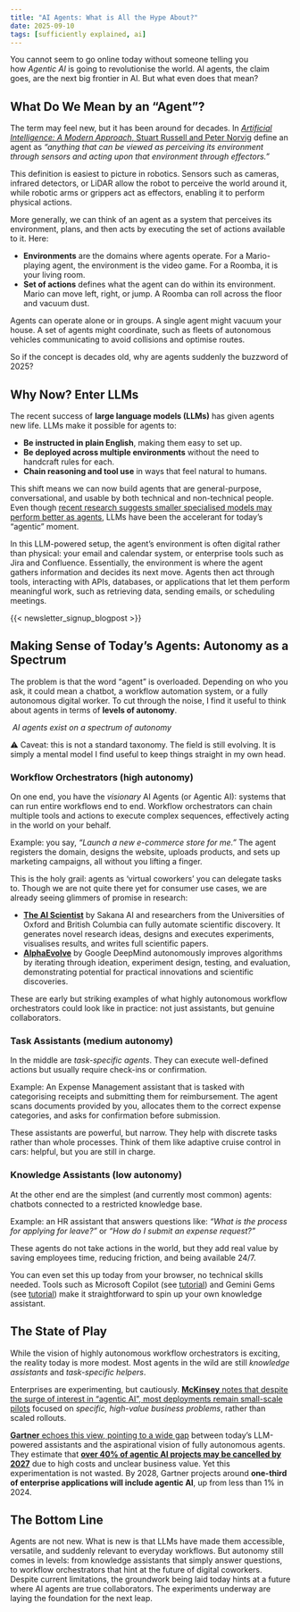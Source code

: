 ```yaml
---
title: "AI Agents: What is All the Hype About?"
date: 2025-09-10
tags: [sufficiently explained, ai]
---
```


You cannot seem to go online today without someone telling you how *Agentic AI* is going to revolutionise the world. AI agents, the claim goes, are the next big frontier in AI. But what even does that mean?

## What Do We Mean by an “Agent”?

The term may feel new, but it has been around for decades. In [*Artificial Intelligence: A Modern Approach*, Stuart Russell and Peter Norvig](https://people.engr.tamu.edu/guni/csce642/files/AI_Russell_Norvig.pdf) define an agent as *“anything that can be viewed as perceiving its environment through sensors and acting upon that environment through effectors.”*

This definition is easiest to picture in robotics. Sensors such as cameras, infrared detectors, or LiDAR allow the robot to perceive the world around it, while robotic arms or grippers act as effectors, enabling it to perform physical actions.

More generally, we can think of an agent as a system that perceives its environment, plans, and then acts by executing the set of actions available to it. Here:

- **Environments** are the domains where agents operate. For a Mario-playing agent, the environment is the video game. For a Roomba, it is your living room.
- **Set of actions** defines what the agent can do within its environment. Mario can move left, right, or jump. A Roomba can roll across the floor and vacuum dust.

Agents can operate alone or in groups. A single agent might vacuum your house. A set of agents might coordinate, such as fleets of autonomous vehicles communicating to avoid collisions and optimise routes.

So if the concept is decades old, why are agents suddenly the buzzword of 2025?

## Why Now? Enter LLMs

The recent success of **large language models (LLMs)** has given agents new life. LLMs make it possible for agents to:

- **Be instructed in plain English**, making them easy to set up.
- **Be deployed across multiple environments** without the need to handcraft rules for each.
- **Chain reasoning and tool use** in ways that feel natural to humans.

This shift means we can now build agents that are general-purpose, conversational, and usable by both technical and non-technical people. Even though [recent research suggests smaller specialised models may perform better as agents](https://arxiv.org/pdf/2506.02153), LLMs have been the accelerant for today’s “agentic” moment.

In this LLM-powered setup, the agent’s environment is often digital rather than physical: your email and calendar system, or enterprise tools such as Jira and Confluence. Essentially, the environment is where the agent gathers information and decides its next move. Agents then act through tools, interacting with APIs, databases, or applications that let them perform meaningful work, such as retrieving data, sending emails, or scheduling meetings.

{{< newsletter_signup_blogpost >}}

## Making Sense of Today’s Agents: Autonomy as a Spectrum

The problem is that the word “agent” is overloaded. Depending on who you ask, it could mean a chatbot, a workflow automation system, or a fully autonomous digital worker. To cut through the noise, I find it useful to think about agents in terms of **levels of autonomy**.

<img src="/images/posts/20250910_ai_agents_what_is_all_the_hype_about/ai_agent_autonomy.png" class="large" alt="">
<em>AI agents exist on a spectrum of autonomy</em>

⚠️ Caveat: this is not a standard taxonomy. The field is still evolving. It is simply a mental model I find useful to keep things straight in my own head.


### **Workflow Orchestrators (high autonomy)**

On one end, you have the *visionary* AI Agents (or Agentic AI): systems that can run entire workflows end to end. Workflow orchestrators can chain multiple tools and actions to execute complex sequences, effectively acting in the world on your behalf.

Example: you say, *“Launch a new e-commerce store for me.”* The agent registers the domain, designs the website, uploads products, and sets up marketing campaigns, all without you lifting a finger.

This is the holy grail: agents as ‘virtual coworkers’ you can delegate tasks to. Though we are not quite there yet for consumer use cases, we are already seeing glimmers of promise in research:

- [**The AI Scientist**](https://sakana.ai/ai-scientist/) by Sakana AI and researchers from the Universities of Oxford and British Columbia can fully automate scientific discovery. It generates novel research ideas, designs and executes experiments, visualises results, and writes full scientific papers.
- [**AlphaEvolve**](https://deepmind.google/discover/blog/alphaevolve-a-gemini-powered-coding-agent-for-designing-advanced-algorithms/) by Google DeepMind autonomously improves algorithms by iterating through ideation, experiment design, testing, and evaluation, demonstrating potential for practical innovations and scientific discoveries.

These are early but striking examples of what highly autonomous workflow orchestrators could look like in practice: not just assistants, but genuine collaborators.


### **Task Assistants (medium autonomy)**

In the middle are *task-specific agents*. They can execute well-defined actions but usually require check-ins or confirmation.

Example: An Expense Management assistant that is tasked with categorising receipts and submitting them for reimbursement. The agent scans documents provided by you, allocates them to the correct expense categories, and asks for confirmation before submission.

These assistants are powerful, but narrow. They help with discrete tasks rather than whole processes. Think of them like adaptive cruise control in cars: helpful, but you are still in charge.

### **Knowledge Assistants (low autonomy)**

At the other end are the simplest (and currently most common) agents: chatbots connected to a restricted knowledge base.

Example: an HR assistant that answers questions like: *“What is the process for applying for leave?”* or *“How do I submit an expense request?”*

These agents do not take actions in the world, but they add real value by saving employees time, reducing friction, and being available 24/7.

You can even set this up today from your browser, no technical skills needed. Tools such as Microsoft Copilot (see [tutorial](https://www.youtube.com/watch?v=211EGT_2x9c)) and Gemini Gems (see [tutorial](https://www.youtube.com/watch?v=yO01B8OoXfo)) make it straightforward to spin up your own knowledge assistant.

## The State of Play

While the vision of highly autonomous workflow orchestrators is exciting, the reality today is more modest. Most agents in the wild are still *knowledge assistants* and *task-specific helpers*.

Enterprises are experimenting, but cautiously. [**McKinsey** notes that despite the surge of interest in “agentic AI”, most deployments remain small-scale pilots](https://www.mckinsey.com/~/media/mckinsey/business%20functions/mckinsey%20digital/our%20insights/the%20top%20trends%20in%20tech%202025/mckinsey-technology-trends-outlook-2025.pdf?utm_source=chatgpt.com) focused on *specific, high-value business problems*, rather than scaled rollouts.

[**Gartner** echoes this view, pointing to a wide gap](https://www.gartner.com/en/articles/intelligent-agent-in-ai?utm_source=chatgpt.com) between today’s LLM-powered assistants and the aspirational vision of fully autonomous agents. They estimate that [**over 40% of agentic AI projects may be cancelled by 2027**](https://www.reuters.com/business/over-40-agentic-ai-projects-will-be-scrapped-by-2027-gartner-says-2025-06-25/?utm_source=chatgpt.com) due to high costs and unclear business value. Yet this experimentation is not wasted. By 2028, Gartner projects around **one-third of enterprise applications will include agentic AI**, up from less than 1% in 2024.


## The Bottom Line

Agents are not new. What is new is that LLMs have made them accessible, versatile, and suddenly relevant to everyday workflows. But autonomy still comes in levels: from knowledge assistants that simply answer questions, to workflow orchestrators that hint at the future of digital coworkers. Despite current limitations, the groundwork being laid today hints at a future where AI agents are true collaborators. The experiments underway are laying the foundation for the next leap.
